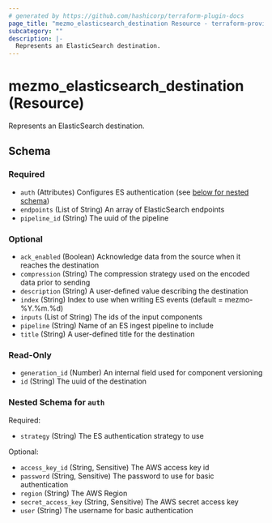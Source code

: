```yaml
---
# generated by https://github.com/hashicorp/terraform-plugin-docs
page_title: "mezmo_elasticsearch_destination Resource - terraform-provider-mezmo"
subcategory: ""
description: |-
  Represents an ElasticSearch destination.
---
```


# mezmo_elasticsearch_destination (Resource)

Represents an ElasticSearch destination.



<!-- schema generated by tfplugindocs -->
## Schema

### Required

- `auth` (Attributes) Configures ES authentication (see [below for nested schema](#nestedatt--auth))
- `endpoints` (List of String) An array of ElasticSearch endpoints
- `pipeline_id` (String) The uuid of the pipeline

### Optional

- `ack_enabled` (Boolean) Acknowledge data from the source when it reaches the destination
- `compression` (String) The compression strategy used on the encoded data prior to sending
- `description` (String) A user-defined value describing the destination
- `index` (String) Index to use when writing ES events (default = mezmo-%Y.%m.%d)
- `inputs` (List of String) The ids of the input components
- `pipeline` (String) Name of an ES ingest pipeline to include
- `title` (String) A user-defined title for the destination

### Read-Only

- `generation_id` (Number) An internal field used for component versioning
- `id` (String) The uuid of the destination

<a id="nestedatt--auth"></a>
### Nested Schema for `auth`

Required:

- `strategy` (String) The ES authentication strategy to use

Optional:

- `access_key_id` (String, Sensitive) The AWS access key id
- `password` (String, Sensitive) The password to use for basic authentication
- `region` (String) The AWS Region
- `secret_access_key` (String, Sensitive) The AWS secret access key
- `user` (String) The username for basic authentication


